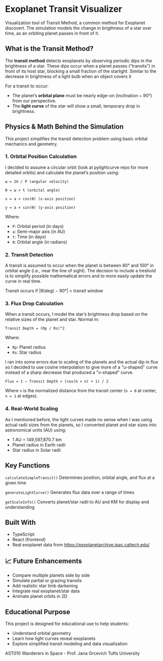 # Exoplanet Transit Visualizer

Visualization tool of Transit Method, a common method for Exoplanet discovert. The simulation models the change in brigthness of a star over time, as an orbiting planet passes in front of it.

## What is the Transit Method?

The **transit method** detects exoplanets by observing periodic dips in the brightness of a star. These dips occur when a planet passes (“transits”) in front of its host star, blocking a small fraction of the starlight. Similar to the decrease in brightness of a light bulb when an object covers it

For a transit to occur:

- The planet’s **orbital plane** must be nearly edge-on (inclination ~ 90°) from our perspective.
- The **light curve** of the star will show a small, temporary drop in brightness.

## Physics & Math Behind the Simulation

This project simplifies the transit detection problem using basic orbital mechanics and geometry.

### 1. Orbital Position Calculation

I decided to assume a circular orbit (look at pylightcurve repo for more detailed orbits) and calculate the planet’s position using:

`ω = 2π / P (angular velocity)`

`θ = ω × t (orbital angle)`

`x = a × cos(θ) (x-axis position)`

`y = a × sin(θ) (y-axis position)`

Where:

- `P`: Orbital period (in days)
- `a`: Semi-major axis (in AU)
- `t`: Time (in days)
- `θ`: Orbital angle (in radians)

### 2. Transit Detection

A transit is assumed to occur when the planet is between 80° and 100° in orbital angle (i.e., near the line of sight). The decision to include a treshold is to simplify possible mathematical errors and to more easily update the curve in real time.

Transit occurs if |θ(deg) − 90°| < transit window

### 3. Flux Drop Calculation

When a transit occurs, I model the star’s brightness drop based on the relative sizes of the planet and star. Normal m:

`Transit Depth = (Rp / Rs)^2`

Where:

- `Rp`: Planet radius
- `Rs`: Star radius

I ran into some errors due to scaling of the planets and the actual dip in flux so I decided to use cosine interpolation to give more of a "u-shaped" curve instead of a sharp decrease that produced a "v-shaped" curve.

`Flux = 1 − Transit Depth × (cos(π × n) + 1) / 2`

Where `n` is the normalized distance from the transit center (`n = 0` at center, `n = 1` at edges).

### 4. Real-World Scaling

As I mentioned before, the light curves made no sense when I was using actual radii sizes from the planets, so I converted planet and star sizes into astronomical units (AU) using:

- 1 AU = 149,597,870.7 km
- Planet radius in Earth radii
- Star radius in Solar radii

## Key Functions

`calculateSimpleTransit()` Determines position, orbital angle, and flux at a given time

`generateLightCurve()` Generates flux data over a range of times 

`getScaleInfo()` Converts planet/star radii to AU and KM for display and understanding

## Built With

- TypeScript
- React (frontend)
- Real exoplanet data from https://exoplanetarchive.ipac.caltech.edu/

## 📈 Future Enhancements

- Compare multiple planets side by side
- Simulate partial or grazing transits
- Add realistic star limb darkening
- Integrate real exoplanet/star data
- Animate planet orbits in 2D

## Educational Purpose

This project is designed for educational use to help students:

- Understand orbital geometry
- Learn how light curves reveal exoplanets
- Explore simplified transit modeling and data visualization

AST010 Wanderers in Space - Prof. Jana Grcevich
Tufts University
